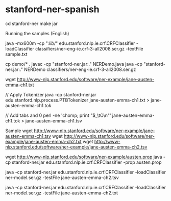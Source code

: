 # stanford-ner-spanish

cd stanford-ner
make jar

Running the samples (English)

java -mx600m -cp "*:lib/*" edu.stanford.nlp.ie.crf.CRFClassifier -loadClassifier classifiers/ner-eng-ie.crf-3-all2008.ser.gz  -textFile sample.txt

cp demo/* .
javac -cp "stanford-ner.jar:." NERDemo.java
java -cp "stanford-ner.jar:." NERDemo classifiers/ner-eng-ie.crf-3-all2008.ser.gz


wget  http://www-nlp.stanford.edu/software/ner-example/jane-austen-emma-ch1.txt

// Apply Tokenizer
java -cp stanford-ner.jar edu.stanford.nlp.process.PTBTokenizer jane-austen-emma-ch1.txt > jane-austen-emma-ch1.tok

// Add tabs and 0
perl -ne 'chomp; print "$_\tO\n"' jane-austen-emma-ch1.tok > jane-austen-emma-ch1.tsv

Sample
wget http://www-nlp.stanford.edu/software/ner-example/jane-austen-emma-ch1.tsv
wget http://www-nlp.stanford.edu/software/ner-example/jane-austen-emma-ch2.txt
wget http://www-nlp.stanford.edu/software/ner-example/jane-austen-emma-ch2.tsv


wget http://www-nlp.stanford.edu/software/ner-example/austen.prop
java -cp stanford-ner.jar edu.stanford.nlp.ie.crf.CRFClassifier -prop austen.prop


java -cp stanford-ner.jar edu.stanford.nlp.ie.crf.CRFClassifier -loadClassifier ner-model.ser.gz -testFile jane-austen-emma-ch2.tsv


java -cp stanford-ner.jar edu.stanford.nlp.ie.crf.CRFClassifier -loadClassifier ner-model.ser.gz -testFile jane-austen-emma-ch2.txt
